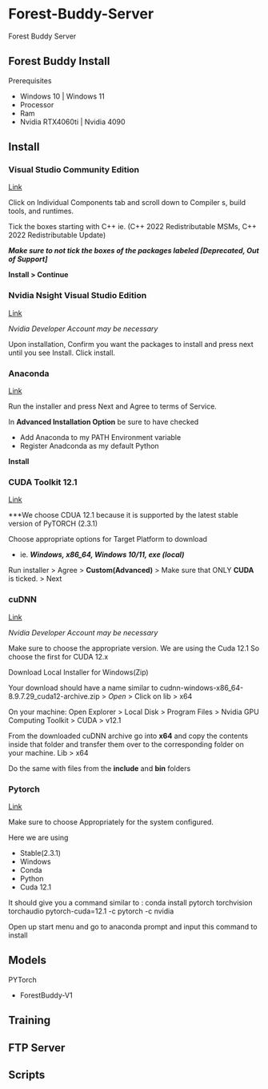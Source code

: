 # Forest-Buddy-Server
Forest Buddy Server 

## Forest Buddy Install 
Prerequisites
- Windows 10 | Windows 11
- Processor
- Ram
- Nvidia RTX4060ti | Nvidia 4090

## Install


### Visual Studio Community Edition 
[Link](https://visualstudio.microsoft.com/thank-you-downloading-visual-studio/?sku=Community&channel=Release&version=VS2022&source=VSLandingPage&passive=false&cid=2030)

Click on Individual Components tab and scroll down to Compiler s, build tools, and runtimes.

Tick the boxes starting with C++ ie. (C++ 2022 Redistributable MSMs, C++ 2022 Redistributable Update)

**_Make sure to not tick the boxes of the packages labeled [Deprecated, Out of Support]_**

**Install >  Continue**


### Nvidia Nsight Visual Studio Edition 
[Link](https://developer.nvidia.com/nsight-visual-studio-edition)

*Nvidia Developer Account may be necessary*

Upon installation, Confirm you want the packages to install and press next until you see  Install. Click install.


### Anaconda
[Link](https://www.anaconda.com/download/success)

Run the installer and press Next and Agree to terms of Service.

In **Advanced Installation Option** be sure to have checked 
- Add Anaconda to my PATH Environment variable
- Register Anadconda as my default Python

**Install**



### CUDA Toolkit  12.1
[Link](https://developer.nvidia.com/cuda-12-1-0-download-archive)


***We choose CDUA 12.1 because it is supported by the latest stable version of PyTORCH (2.3.1)


Choose appropriate options for Target Platform to download
- ie. ***Windows, x86_64, Windows 10/11, exe (local)*** 

Run installer > Agree > **Custom(Advanced)** > Make sure that ONLY **CUDA** is ticked. > Next 


### cuDNN
[Link](https://developer.nvidia.com/rdp/cudnn-archive)

*Nvidia Developer Account may be necessary*

Make sure to choose the appropriate version. We are using the Cuda 12.1 So choose the first for CUDA 12.x  

Download Local Installer for Windows(Zip)

Your download should have a name similar to cudnn-windows-x86_64-8.9.7.29_cuda12-archive.zip > *Open* > Click on lib > x64

On your machine: Open Explorer > Local Disk > Program Files > Nvidia GPU Computing Toolkit > CUDA > v12.1 

From the downloaded cuDNN archive go into **x64** and copy the contents inside that folder and transfer them over to the corresponding folder on your machine. Lib > x64

Do the same with files from the **include** and **bin** folders


### Pytorch
[Link](https://pytorch.org/get-started/locally/)

Make sure to choose Appropriately for the system configured. 

Here we are using 
- Stable(2.3.1)
- Windows
- Conda
- Python
- Cuda 12.1

It should give you a command similar to :  conda install pytorch torchvision torchaudio pytorch-cuda=12.1 -c pytorch -c nvidia

Open up start menu and go to anaconda prompt and input this command to install





## Models
  PYTorch 
 - ForestBuddy-V1
   
## Training 


## FTP Server

## Scripts 
